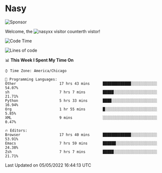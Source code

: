 # Nasy

<!--
<p align="center">
<img height="200" src="https://github-readme-stats.vercel.app/api?username=nasyxx&count_private=true&show_icons=true&theme=dracula&include_all_commits=true"/>
<img height="200" src="https://github-readme-stats.vercel.app/api/top-langs/?username=nasyxx&theme=dracula&hide=html,jupyter+notebook&count_private=true&show_icons=true"/>
</p>

  
----------------
-->

![Sponsor](https://img.shields.io/static/v1.svg?label=Sponsor&message=%E2%9D%A4&logo=GitHub&style=flat&color=pink)
 
Welcome, the ![nasyxx visitor counter](https://count.getloli.com/get/@nasyxx?theme=rule34)th vistor!
 
<!--START_SECTION:waka-->
![Code Time](http://img.shields.io/badge/Code%20Time-2%2C318%20hrs%2043%20mins-blue)

![Lines of code](https://img.shields.io/badge/From%20Hello%20World%20I%27ve%20Written-5%20Million%20lines%20of%20code-blue)

📊 **This Week I Spent My Time On** 

```text
⌚︎ Time Zone: America/Chicago

💬 Programming Languages: 
Other                    17 hrs 43 mins      █████████████░░░░░░░░░░░░   54.07% 
sh                       7 hrs 7 mins        █████░░░░░░░░░░░░░░░░░░░░   21.71% 
Python                   5 hrs 33 mins       ████░░░░░░░░░░░░░░░░░░░░░   16.94% 
Org                      1 hr 55 mins        █░░░░░░░░░░░░░░░░░░░░░░░░   5.85% 
XML                      9 mins              ░░░░░░░░░░░░░░░░░░░░░░░░░   0.47%

🔥 Editors: 
Browser                  17 hrs 40 mins      █████████████░░░░░░░░░░░░   53.91% 
Emacs                    7 hrs 59 mins       ██████░░░░░░░░░░░░░░░░░░░   24.38% 
Zsh                      7 hrs 7 mins        █████░░░░░░░░░░░░░░░░░░░░   21.71%

```


 Last Updated on 05/05/2022 16:44:13 UTC
<!--END_SECTION:waka-->

<!-- ![visitors](https://visitor-badge.laobi.icu/badge?page_id=nasyxx.nasyxx) -->
